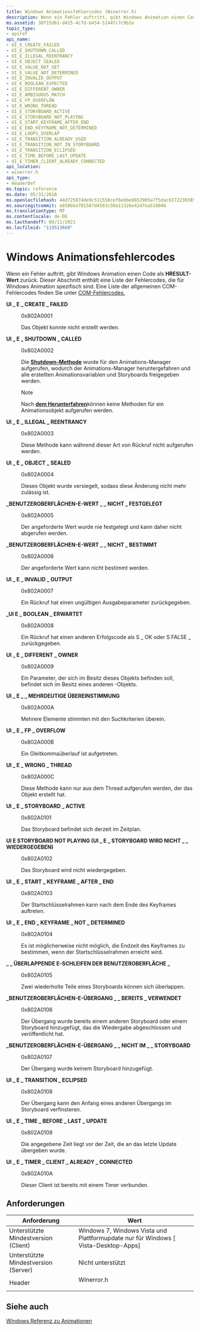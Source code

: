 ```yaml
---
title: Windows Animationsfehlercodes (Winerror.h)
description: Wenn ein Fehler auftritt, gibt Windows Animation einen Code als HRESULT-Wert zurück. Dieser Abschnitt enthält eine Liste der Fehlercodes, die für Windows Animation spezifisch sind. Eine Liste der allgemeinen COM-Fehlercodes finden Sie unter COM-Fehlercodes.
ms.assetid: 38f15d61-d415-4c7d-b454-5144fc7c9b1e
topic_type:
- apiref
api_name:
- UI_E_CREATE_FAILED
- UI_E_SHUTDOWN_CALLED
- UI_E_ILLEGAL_REENTRANCY
- UI_E_OBJECT_SEALED
- UI_E_VALUE_NOT_SET
- UI_E_VALUE_NOT_DETERMINED
- UI_E_INVALID_OUTPUT
- UI_E_BOOLEAN_EXPECTED
- UI_E_DIFFERENT_OWNER
- UI_E_AMBIGUOUS_MATCH
- UI_E_FP_OVERFLOW
- UI_E_WRONG_THREAD
- UI_E_STORYBOARD_ACTIVE
- UI_E_STORYBOARD_NOT_PLAYING
- UI_E_START_KEYFRAME_AFTER_END
- UI_E_END_KEYFRAME_NOT_DETERMINED
- UI_E_LOOPS_OVERLAP
- UI_E_TRANSITION_ALREADY_USED
- UI_E_TRANSITION_NOT_IN_STORYBOARD
- UI_E_TRANSITION_ECLIPSED
- UI_E_TIME_BEFORE_LAST_UPDATE
- UI_E_TIMER_CLIENT_ALREADY_CONNECTED
api_location:
- winerror.h
api_type:
- HeaderDef
ms.topic: reference
ms.date: 05/31/2018
ms.openlocfilehash: 44d725874de9c511558cef6ebbe8652905a7f5dac6372230385eaa3253ba3454
ms.sourcegitcommit: e858bbe701567d4583c50a11326e42d7ea51804b
ms.translationtype: MT
ms.contentlocale: de-DE
ms.lasthandoff: 08/11/2021
ms.locfileid: "119513660"
---
```

# <a name="windows-animation-error-codes"></a>Windows Animationsfehlercodes

Wenn ein Fehler auftritt, gibt Windows Animation einen Code als **HRESULT-Wert** zurück. Dieser Abschnitt enthält eine Liste der Fehlercodes, die für Windows Animation spezifisch sind. Eine Liste der allgemeinen COM-Fehlercodes finden Sie unter [COM-Fehlercodes.](/windows/desktop/com/com-error-codes)

<dl> <dt>

<span id="UI_E_CREATE_FAILED"></span><span id="ui_e_create_failed"></span>**UI \_ E \_ CREATE \_ FAILED**
</dt> <dd> <dl> <dt>

0x802A0001
</dt> <dt>



Das Objekt konnte nicht erstellt werden.


</dt> </dl> </dd> <dt>

<span id="UI_E_SHUTDOWN_CALLED"></span><span id="ui_e_shutdown_called"></span>**UI \_ E \_ SHUTDOWN \_ CALLED**
</dt> <dd> <dl> <dt>

0x802A0002
</dt> <dt>



Die [**Shutdown-Methode**](/windows/desktop/api/UIAnimation/nf-uianimation-iuianimationmanager-shutdown) wurde für den Animations-Manager aufgerufen, wodurch der Animations-Manager heruntergefahren und alle erstellten Animationsvariablen und Storyboards freigegeben werden.

> [!Note]  
> Nach [**dem Herunterfahren**](/windows/desktop/api/UIAnimation/nf-uianimation-iuianimationmanager-shutdown)können keine Methoden für ein Animationsobjekt aufgerufen werden.

 


</dt> </dl> </dd> <dt>

<span id="UI_E_ILLEGAL_REENTRANCY"></span><span id="ui_e_illegal_reentrancy"></span>**UI \_ E \_ ILLEGAL \_ REENTRANCY**
</dt> <dd> <dl> <dt>

0x802A0003
</dt> <dt>



Diese Methode kann während dieser Art von Rückruf nicht aufgerufen werden.


</dt> </dl> </dd> <dt>

<span id="UI_E_OBJECT_SEALED"></span><span id="ui_e_object_sealed"></span>**UI \_ E \_ OBJECT \_ SEALED**
</dt> <dd> <dl> <dt>

0x802A0004
</dt> <dt>



Dieses Objekt wurde versiegelt, sodass diese Änderung nicht mehr zulässig ist.


</dt> </dl> </dd> <dt>

<span id="UI_E_VALUE_NOT_SET"></span><span id="ui_e_value_not_set"></span>**\_BENUTZEROBERFLÄCHEN-E-WERT \_ \_ NICHT \_ FESTGELEGT**
</dt> <dd> <dl> <dt>

0x802A0005
</dt> <dt>



Der angeforderte Wert wurde nie festgelegt und kann daher nicht abgerufen werden.


</dt> </dl> </dd> <dt>

<span id="UI_E_VALUE_NOT_DETERMINED"></span><span id="ui_e_value_not_determined"></span>**\_BENUTZEROBERFLÄCHEN-E-WERT \_ \_ NICHT \_ BESTIMMT**
</dt> <dd> <dl> <dt>

0x802A0006
</dt> <dt>



Der angeforderte Wert kann nicht bestimmt werden.


</dt> </dl> </dd> <dt>

<span id="UI_E_INVALID_OUTPUT"></span><span id="ui_e_invalid_output"></span>**UI \_ E \_ INVALID \_ OUTPUT**
</dt> <dd> <dl> <dt>

0x802A0007
</dt> <dt>



Ein Rückruf hat einen ungültigen Ausgabeparameter zurückgegeben.


</dt> </dl> </dd> <dt>

<span id="UI_E_BOOLEAN_EXPECTED"></span><span id="ui_e_boolean_expected"></span>**\_UI E \_ BOOLEAN \_ ERWARTET**
</dt> <dd> <dl> <dt>

0x802A0008
</dt> <dt>



Ein Rückruf hat einen anderen Erfolgscode als S \_ OK oder S FALSE \_ zurückgegeben.


</dt> </dl> </dd> <dt>

<span id="UI_E_DIFFERENT_OWNER"></span><span id="ui_e_different_owner"></span>**UI \_ E \_ DIFFERENT \_ OWNER**
</dt> <dd> <dl> <dt>

0x802A0009
</dt> <dt>



Ein Parameter, der sich im Besitz dieses Objekts befinden soll, befindet sich im Besitz eines anderen -Objekts.


</dt> </dl> </dd> <dt>

<span id="UI_E_AMBIGUOUS_MATCH"></span><span id="ui_e_ambiguous_match"></span>**UI \_ E \_ \_ MEHRDEUTIGE ÜBEREINSTIMMUNG**
</dt> <dd> <dl> <dt>

0x802A000A
</dt> <dt>



Mehrere Elemente stimmten mit den Suchkriterien überein.


</dt> </dl> </dd> <dt>

<span id="UI_E_FP_OVERFLOW"></span><span id="ui_e_fp_overflow"></span>**UI \_ E \_ FP \_ OVERFLOW**
</dt> <dd> <dl> <dt>

0x802A000B
</dt> <dt>



Ein Gleitkommaüberlauf ist aufgetreten.


</dt> </dl> </dd> <dt>

<span id="UI_E_WRONG_THREAD"></span><span id="ui_e_wrong_thread"></span>**UI \_ E \_ WRONG \_ THREAD**
</dt> <dd> <dl> <dt>

0x802A000C
</dt> <dt>



Diese Methode kann nur aus dem Thread aufgerufen werden, der das Objekt erstellt hat.


</dt> </dl> </dd> <dt>

<span id="UI_E_STORYBOARD_ACTIVE"></span><span id="ui_e_storyboard_active"></span>**UI \_ E \_ STORYBOARD \_ ACTIVE**
</dt> <dd> <dl> <dt>

0x802A0101
</dt> <dt>



Das Storyboard befindet sich derzeit im Zeitplan.


</dt> </dl> </dd> <dt>

<span id="UI_E_STORYBOARD_NOT_PLAYING"></span><span id="ui_e_storyboard_not_playing"></span>**UI E STORYBOARD NOT PLAYING (UI \_ E \_ STORYBOARD WIRD NICHT \_ \_ WIEDERGEGEBEN)**
</dt> <dd> <dl> <dt>

0x802A0102
</dt> <dt>



Das Storyboard wird nicht wiedergegeben.


</dt> </dl> </dd> <dt>

<span id="UI_E_START_KEYFRAME_AFTER_END"></span><span id="ui_e_start_keyframe_after_end"></span>**UI \_ E \_ START \_ KEYFRAME \_ AFTER \_ END**
</dt> <dd> <dl> <dt>

0x802A0103
</dt> <dt>



Der Startschlüsselrahmen kann nach dem Ende des Keyframes auftreten.


</dt> </dl> </dd> <dt>

<span id="UI_E_END_KEYFRAME_NOT_DETERMINED"></span><span id="ui_e_end_keyframe_not_determined"></span>**UI \_ E \_ END \_ KEYFRAME \_ NOT \_ DETERMINED**
</dt> <dd> <dl> <dt>

0x802A0104
</dt> <dt>



Es ist möglicherweise nicht möglich, die Endzeit des Keyframes zu bestimmen, wenn der Startschlüsselrahmen erreicht wird.


</dt> </dl> </dd> <dt>

<span id="UI_E_LOOPS_OVERLAP"></span><span id="ui_e_loops_overlap"></span>**\_ \_ ÜBERLAPPENDE E-SCHLEIFEN DER BENUTZEROBERFLÄCHE \_**
</dt> <dd> <dl> <dt>

0x802A0105
</dt> <dt>



Zwei wiederholte Teile eines Storyboards können sich überlappen.


</dt> </dl> </dd> <dt>

<span id="UI_E_TRANSITION_ALREADY_USED"></span><span id="ui_e_transition_already_used"></span>**\_BENUTZEROBERFLÄCHEN-E-ÜBERGANG \_ \_ BEREITS \_ VERWENDET**
</dt> <dd> <dl> <dt>

0x802A0106
</dt> <dt>



Der Übergang wurde bereits einem anderen Storyboard oder einem Storyboard hinzugefügt, das die Wiedergabe abgeschlossen und veröffentlicht hat.


</dt> </dl> </dd> <dt>

<span id="UI_E_TRANSITION_NOT_IN_STORYBOARD"></span><span id="ui_e_transition_not_in_storyboard"></span>**\_BENUTZEROBERFLÄCHEN-E-ÜBERGANG \_ \_ NICHT IM \_ \_ STORYBOARD**
</dt> <dd> <dl> <dt>

0x802A0107
</dt> <dt>



Der Übergang wurde keinem Storyboard hinzugefügt.


</dt> </dl> </dd> <dt>

<span id="UI_E_TRANSITION_ECLIPSED"></span><span id="ui_e_transition_eclipsed"></span>**UI \_ E \_ TRANSITION \_ ECLIPSED**
</dt> <dd> <dl> <dt>

0x802A0108
</dt> <dt>



Der Übergang kann den Anfang eines anderen Übergangs im Storyboard verfinsteren.


</dt> </dl> </dd> <dt>

<span id="UI_E_TIME_BEFORE_LAST_UPDATE"></span><span id="ui_e_time_before_last_update"></span>**UI \_ E \_ TIME \_ BEFORE \_ LAST \_ UPDATE**
</dt> <dd> <dl> <dt>

0x802A0109
</dt> <dt>



Die angegebene Zeit liegt vor der Zeit, die an das letzte Update übergeben wurde.


</dt> </dl> </dd> <dt>

<span id="UI_E_TIMER_CLIENT_ALREADY_CONNECTED"></span><span id="ui_e_timer_client_already_connected"></span>**UI \_ E \_ TIMER \_ CLIENT \_ ALREADY \_ CONNECTED**
</dt> <dd> <dl> <dt>

0x802A010A
</dt> <dt>



Dieser Client ist bereits mit einem Timer verbunden.


</dt> </dl> </dd> </dl>

## <a name="requirements"></a>Anforderungen



| Anforderung | Wert |
|-------------------------------------|-------------------------------------------------------------------------------------------------|
| Unterstützte Mindestversion (Client)<br/> | Windows 7, Windows Vista und Plattformupdate nur für Windows \[ Vista-Desktop-Apps\]<br/> |
| Unterstützte Mindestversion (Server)<br/> | Nicht unterstützt<br/>                                                                       |
| Header<br/>                   | <dl> <dt>Winerror.h</dt> </dl>           |



## <a name="see-also"></a>Siehe auch

<dl> <dt>

[Windows Referenz zu Animationen](windows-animation-reference.md)
</dt> </dl>

 

